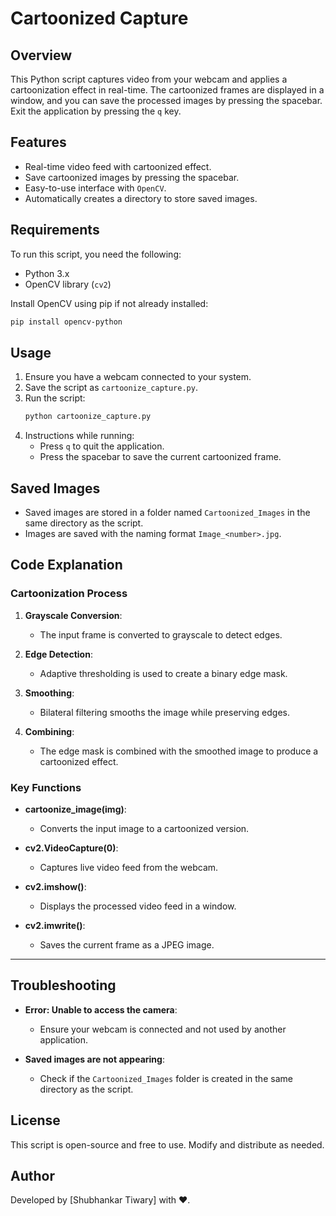 # Cartoonized Capture 

## Overview
This Python script captures video from your webcam and applies a cartoonization effect in real-time. The cartoonized frames are displayed in a window, and you can save the processed images by pressing the spacebar. Exit the application by pressing the `q` key.

## Features
- Real-time video feed with cartoonized effect.
- Save cartoonized images by pressing the spacebar.
- Easy-to-use interface with `OpenCV`.
- Automatically creates a directory to store saved images.

## Requirements
To run this script, you need the following:

- Python 3.x
- OpenCV library (`cv2`)

Install OpenCV using pip if not already installed:
```bash
pip install opencv-python
```

## Usage
1. Ensure you have a webcam connected to your system.
2. Save the script as `cartoonize_capture.py`.
3. Run the script:
   ```bash
   python cartoonize_capture.py
   ```
4. Instructions while running:
   - Press `q` to quit the application.
   - Press the spacebar to save the current cartoonized frame.

## Saved Images
- Saved images are stored in a folder named `Cartoonized_Images` in the same directory as the script.
- Images are saved with the naming format `Image_<number>.jpg`.

## Code Explanation
### Cartoonization Process
1. **Grayscale Conversion**:
   - The input frame is converted to grayscale to detect edges.

2. **Edge Detection**:
   - Adaptive thresholding is used to create a binary edge mask.

3. **Smoothing**:
   - Bilateral filtering smooths the image while preserving edges.

4. **Combining**:
   - The edge mask is combined with the smoothed image to produce a cartoonized effect.

### Key Functions
- **cartoonize_image(img)**:
  - Converts the input image to a cartoonized version.

- **cv2.VideoCapture(0)**:
  - Captures live video feed from the webcam.

- **cv2.imshow()**:
  - Displays the processed video feed in a window.

- **cv2.imwrite()**:
  - Saves the current frame as a JPEG image.
---

## Troubleshooting
- **Error: Unable to access the camera**:
  - Ensure your webcam is connected and not used by another application.

- **Saved images are not appearing**:
  - Check if the `Cartoonized_Images` folder is created in the same directory as the script.

## License
This script is open-source and free to use. Modify and distribute as needed.

## Author
Developed by [Shubhankar Tiwary] with ❤️.
